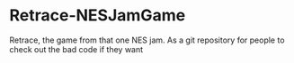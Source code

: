 # Retrace-NESJamGame
 Retrace, the game from that one NES jam. As a git repository for people to check out the bad code if they want
